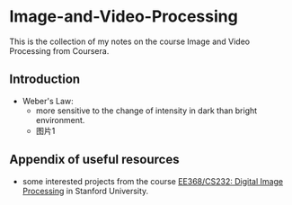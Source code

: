 # Image-and-Video-Processing
This is the collection of my notes on the course Image and Video Processing from Coursera.


## Introduction
* Weber's Law:
  * more sensitive to the change of intensity in dark than bright environment.
  * 图片1

## Appendix of useful resources
* some interested projects from the course [EE368/CS232: Digital Image Processing](https://web.stanford.edu/class/ee368/index.html) in Stanford University.

